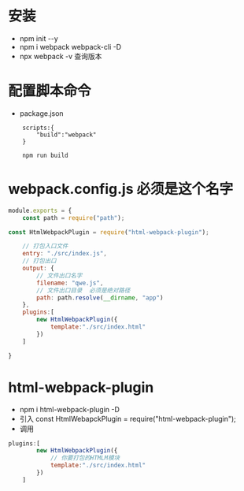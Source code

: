 # 安装
- npm init --y
- npm i webpack webpack-cli -D
- npx webpack -v 查询版本

# 配置脚本命令
- package.json
```
    scripts:{
        "build":"webpack"
    }

    npm run build

```

# webpack.config.js  必须是这个名字
```javascript
module.exports = {
    const path = require("path");

const HtmlWebpackPlugin = require("html-webpack-plugin");

    // 打包入口文件
    entry: "./src/index.js",
    // 打包出口
    output: {
        // 文件出口名字
        filename: "qwe.js",
        // 文件出口目录  必须是绝对路径 
        path: path.resolve(__dirname, "app")
    },
    plugins:[
        new HtmlWebpackPlugin({
            template:"./src/index.html"
        })
    ]

}

```

# html-webpack-plugin 
- npm i html-webpack-plugin -D
- 引入 const HtmlWebapckPlugin = require("html-webpack-plugin");
- 调用
```javascript
plugins:[
        new HtmlWebpackPlugin({
            // 你要打包的HTMLM模块
            template:"./src/index.html"
        })
    ]

```